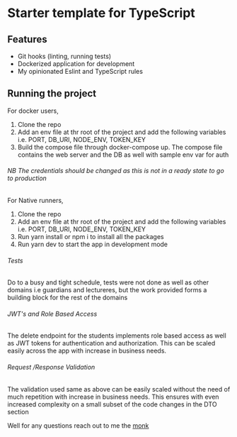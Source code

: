 # Starter template for TypeScript

## Features

- Git hooks (linting, running tests)
- Dockerized application for development
- My opinionated Eslint and TypeScript rules

## Running the project

For docker users,

1. Clone the repo
2. Add an env file at thr root of the project and add the following variables i.e. PORT, DB_URI, NODE_ENV, TOKEN_KEY
3. Build the compose file through docker-compose up. The compose file contains the web server and the DB as well with sample env var for auth

###### NB The credentials should be changed as this is not in a ready state to go to production

For Native runners,

1. Clone the repo
2. Add an env file at thr root of the project and add the following variables i.e. PORT, DB_URI, NODE_ENV, TOKEN_KEY
3. Run yarn install or npm i to install all the packages
4. Run yarn dev to start the app in development mode

###### Tests

Do to a busy and tight schedule, tests were not done as well as other domains i.e guardians and lectureres, but the work provided forms a building block for the rest of the domains

###### JWT's and Role Based Access

The delete endpoint for the students implements role based access as well as JWT tokens for authentication and authorization. This can be scaled easily across the app with increase in business needs.

###### Request /Response Validation

The validation used same as above can be easily scaled without the need of much repetition with increase in business needs. This ensures with even increased complexity on a small subset of the code changes in the DTO section

Well for any questions reach out to me the [monk](lewmonk@gmail.com)
